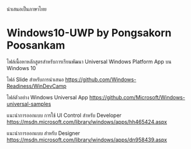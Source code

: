 นำเสนอเป็นภาษาไทย

# Windows10-UWP by Pongsakorn Poosankam
ไฟล์เนื้อหาหลักสูตรสำหรับการเรียนพัฒนา Universal Windows Platform App บน Windows 10

ไฟล์ Slide สำหรับการนำเสนอ
https://github.com/Windows-Readiness/WinDevCamp

ไฟล์ตัวอย่าง Windows Universal App
https://github.com/Microsoft/Windows-universal-samples

แนะนำการออกแบบ การใช้ UI Control สำหรับ Developer
https://msdn.microsoft.com/library/windows/apps/hh465424.aspx

แนะนำการออกแบบ สำหรับ Designer
https://msdn.microsoft.com/library/windows/apps/dn958439.aspx

